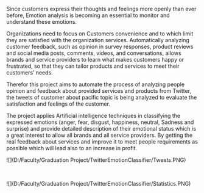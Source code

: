 Since customers express their thoughts and feelings more openly than ever
before, Emotion analysis is becoming an essential to monitor and understand
these emotions.

Organizations need to focus on Customers convenience and to which limit they are
satisfied with the organization services. Automatically analyzing customer
feedback, such as opinion in survey responses, product reviews and social media
posts, comments, videos, and conversations, allows brands and service providers
to learn what makes customers happy or frustrated, so that they can tailor
products and services to meet their customers’ needs.

Therefor this project aims to automate the process of analyzing people opinion
and feedback about provided services and products from Twitter, the tweets of
customer about pacific topic is being analyzed to evaluate the satisfaction and
feelings of the customer.

The project applies Artificial intelligence techniques in classifying the
expressed emotions (anger, fear, disgust, happiness, neutral, Sadness and
surprise) and provide detailed description of their emotional status which is a
great interest to allow all brands and all service providers. By getting the
real feedback about services and improve it to meet people requirements as
possible which will lead also to an increase in profit.

![](D:/Faculty/Graduation Project/TwitterEmotionClassifier/Tweets.PNG)

 

![](D:/Faculty/Graduation Project/TwitterEmotionClassifier/Statistics.PNG)
